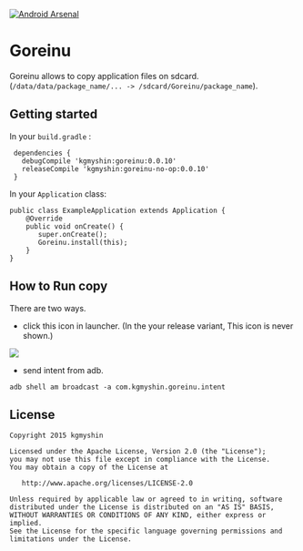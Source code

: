 [![Android Arsenal](https://img.shields.io/badge/Android%20Arsenal-Goreinu-green.svg?style=flat)](https://android-arsenal.com/details/1/2000)

# Goreinu

Goreinu allows to copy application files on sdcard.(`/data/data/package_name/... -> /sdcard/Goreinu/package_name`).

## Getting started

In your `build.gradle` :

```
 dependencies {
   debugCompile 'kgmyshin:goreinu:0.0.10'
   releaseCompile 'kgmyshin:goreinu-no-op:0.0.10'
 }
```

 In your `Application` class:

 ```
 public class ExampleApplication extends Application {
     @Override
     public void onCreate() {
        super.onCreate();
        Goreinu.install(this);
     }
 }
 ```

## How to Run copy

There are two ways.

- click this icon in launcher. (In the your release variant, This icon is never shown.)

![](https://raw.githubusercontent.com/kgmyshin/Goreinu/master/art/launcher.png)

- send intent from adb.

```
adb shell am broadcast -a com.kgmyshin.goreinu.intent
```

## License

```
Copyright 2015 kgmyshin

Licensed under the Apache License, Version 2.0 (the "License");
you may not use this file except in compliance with the License.
You may obtain a copy of the License at

   http://www.apache.org/licenses/LICENSE-2.0

Unless required by applicable law or agreed to in writing, software
distributed under the License is distributed on an "AS IS" BASIS,
WITHOUT WARRANTIES OR CONDITIONS OF ANY KIND, either express or implied.
See the License for the specific language governing permissions and
limitations under the License.
```
